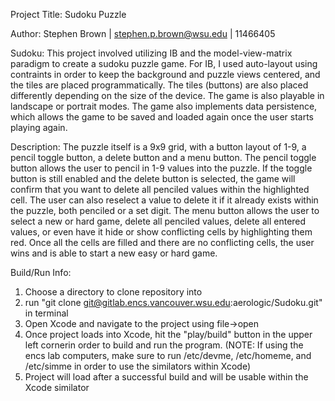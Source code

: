 Project Title: Sudoku Puzzle

Author:
Stephen Brown | stephen.p.brown@wsu.edu | 11466405

Sudoku:
This project involved utilizing IB and the model-view-matrix paradigm to create a sudoku puzzle game.
For IB, I used auto-layout using contraints in order to keep the background and puzzle views centered,
and the tiles are placed programmatically. The tiles (buttons) are also placed differently depending on the
size of the device. The game is also playable in landscape or portrait modes. The game also implements 
data persistence, which allows the game to be saved and loaded again once the user starts playing again.

Description:
The puzzle itself is a 9x9 grid, with a button layout of 1-9, a pencil toggle button, a delete button and a
menu button. The pencil toggle button allows the user to pencil in 1-9 values into the puzzle. If the toggle
button is still enabled and the delete button is selected, the game will confirm that you want to delete all
penciled values within the highlighted cell. The user can also reselect a value to delete it if it already
exists within the puzzle, both penciled or a set digit. The menu button allows the user to select a new or hard
game, delete all penciled values, delete all entered values, or even have it hide or show conflicting cells by
highlighting them red. Once all the cells are filled and there are no conflicting cells, the user wins and is able
to start a new easy or hard game. 

Build/Run Info:
1.  Choose a directory to clone repository into
2.  run "git clone git@gitlab.encs.vancouver.wsu.edu:aerologic/Sudoku.git" in terminal
3.  Open Xcode and navigate to the project using file->open
4.  Once project loads into Xcode, hit the "play/build" button in the upper left cornerin order to build and run the program.
(NOTE: If using the encs lab computers, make sure to run /etc/devme, /etc/homeme, and /etc/simme in order to use
the similators within Xcode)
5.  Project will load after a successful build and will be usable within the Xcode similator